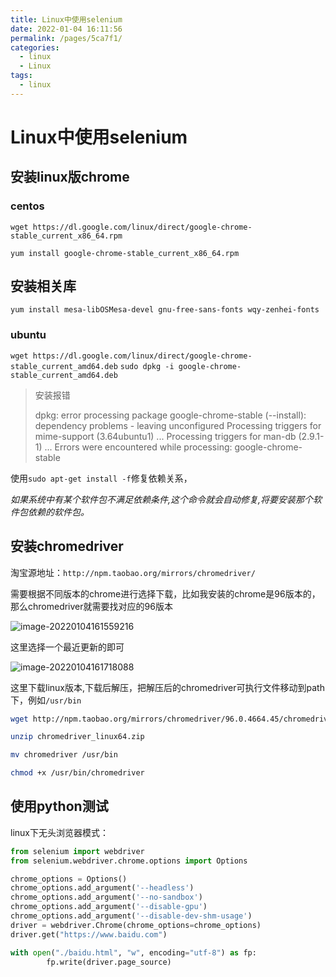 ```yaml
---
title: Linux中使用selenium
date: 2022-01-04 16:11:56
permalink: /pages/5ca7f1/
categories: 
  - linux
  - Linux
tags: 
  - linux
---
```

# Linux中使用selenium



## 安装linux版chrome

### centos
`wget https://dl.google.com/linux/direct/google-chrome-stable_current_x86_64.rpm`

`yum install google-chrome-stable_current_x86_64.rpm`

## 安装相关库

`yum install mesa-libOSMesa-devel gnu-free-sans-fonts wqy-zenhei-fonts`


### ubuntu
`wget https://dl.google.com/linux/direct/google-chrome-stable_current_amd64.deb`
`sudo dpkg -i google-chrome-stable_current_amd64.deb `



> 安装报错 
>
> dpkg: error processing package google-chrome-stable (--install):
>  dependency problems - leaving unconfigured
> Processing triggers for mime-support (3.64ubuntu1) ...
> Processing triggers for man-db (2.9.1-1) ...
> Errors were encountered while processing:
>  google-chrome-stable

使用`sudo apt-get install -f`修复依赖关系，

*如果系统中有某个软件包不满足依赖条件,这个命令就会自动修复,将要安装那个软件包依赖的软件包。*

## 安装chromedriver

淘宝源地址：`http://npm.taobao.org/mirrors/chromedriver/`

需要根据不同版本的chrome进行选择下载，比如我安装的chrome是96版本的，那么chromedriver就需要找对应的96版本

![image-20220104161559216](http://io.storyxc.com/image-20220104161559216.png)

这里选择一个最近更新的即可

![image-20220104161718088](http://io.storyxc.com/image-20220104161718088.png)

这里下载linux版本,下载后解压，把解压后的chromedriver可执行文件移动到path下，例如`/usr/bin`

```bash
wget http://npm.taobao.org/mirrors/chromedriver/96.0.4664.45/chromedriver_linux64.zip

unzip chromedriver_linux64.zip

mv chromedriver /usr/bin

chmod +x /usr/bin/chromedriver
```



## 使用python测试

linux下无头浏览器模式：

```python
from selenium import webdriver
from selenium.webdriver.chrome.options import Options

chrome_options = Options()
chrome_options.add_argument('--headless')
chrome_options.add_argument('--no-sandbox')
chrome_options.add_argument('--disable-gpu')
chrome_options.add_argument('--disable-dev-shm-usage')
driver = webdriver.Chrome(chrome_options=chrome_options)
driver.get("https://www.baidu.com")

with open("./baidu.html", "w", encoding="utf-8") as fp:
        fp.write(driver.page_source)
```